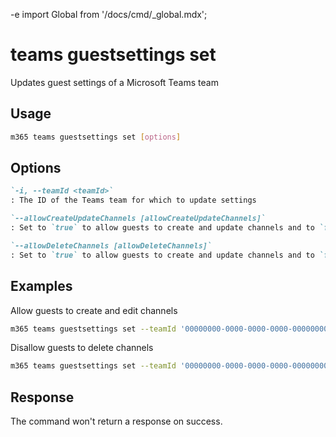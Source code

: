 -e <!-- DISCLAIMER: All secrets, passwords, and sensitive values in this document are examples only and not real credentials. -->
import Global from '/docs/cmd/_global.mdx';

# teams guestsettings set

Updates guest settings of a Microsoft Teams team

## Usage

```sh
m365 teams guestsettings set [options]
```

## Options

```md definition-list
`-i, --teamId <teamId>`
: The ID of the Teams team for which to update settings

`--allowCreateUpdateChannels [allowCreateUpdateChannels]`
: Set to `true` to allow guests to create and update channels and to `false` to disallow it

`--allowDeleteChannels [allowDeleteChannels]`
: Set to `true` to allow guests to create and update channels and to `false` to disallow it
```

<Global />

## Examples

Allow guests to create and edit channels

```sh
m365 teams guestsettings set --teamId '00000000-0000-0000-0000-000000000000' --allowCreateUpdateChannels true
```

Disallow guests to delete channels

```sh
m365 teams guestsettings set --teamId '00000000-0000-0000-0000-000000000000' --allowDeleteChannels false
```

## Response

The command won't return a response on success.

